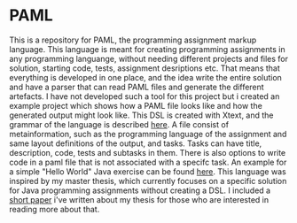 # PAML

This is a repository for PAML, the programming assignment markup language. This language is meant for creating programming assignments in any programming languange, without needing different projects and files for solution, starting code, tests, assignment desriptions etc. That means that everything is developed in one place, and the idea write the entire solution and have a parser that can read PAML files and generate the different artefacts. I have not developed such a tool for this project but i created an example project which shows how a PAML file looks like and how the generated output might look like. This DSL is created with Xtext, and the grammar of the language is described [here](https://github.com/ErlendBerntsen/paml/blob/main/PAML/org.xtext.paml/bin/org/xtext/paml/PAML.xtext). A file consist of metainformation, such as the programming language of the assignment and same layout definitions of the output, and tasks. Tasks can have title, description, code, tests and subtasks in them. There is also options to write code in a paml file that is not associated with a specifc task. An example for a simple "Hello World" Java exercise can be found [here](https://github.com/ErlendBerntsen/paml/tree/main/PAML/examplepaml/src). This language was inspired by my master thesis, which currently focuses on a specific solution for Java programming assignments without creating a DSL. I included a [short paper](https://github.com/ErlendBerntsen/paml/blob/main/PAML/MP_Short_Paper.pdf) i've written about my thesis for those who are interested in reading more about that.
